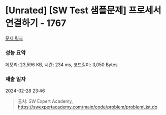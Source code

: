 # [Unrated] [SW Test 샘플문제] 프로세서 연결하기 - 1767 

[문제 링크](https://swexpertacademy.com/main/code/problem/problemDetail.do?contestProbId=AV4suNtaXFEDFAUf) 

### 성능 요약

메모리: 23,596 KB, 시간: 234 ms, 코드길이: 3,050 Bytes

### 제출 일자

2024-02-28 23:46



> 출처: SW Expert Academy, https://swexpertacademy.com/main/code/problem/problemList.do